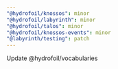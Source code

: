 ```yaml
---
"@hydrofoil/knossos": minor
"@hydrofoil/labyrinth": minor
"@hydrofoil/talos": minor
"@hydrofoil/knossos-events": minor
"@labyrinth/testing": patch
---
```


Update @hydrofoil/vocabularies

